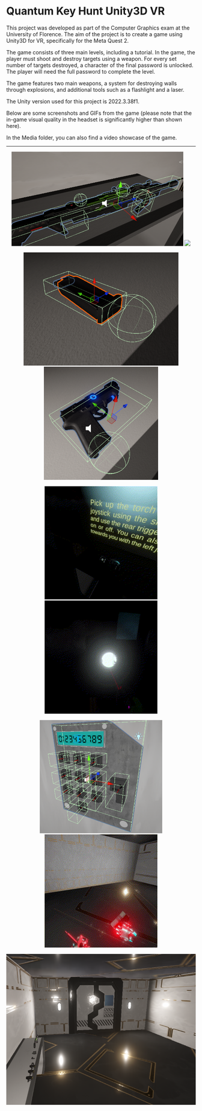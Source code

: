 # Quantum Key Hunt Unity3D VR

This project was developed as part of the Computer Graphics exam at the University of Florence. The aim of the project is to create a game using Unity3D for VR, specifically for the Meta Quest 2.

The game consists of three main levels, including a tutorial. In the game, the player must shoot and destroy targets using a weapon. For every set number of targets destroyed, a character of the final password is unlocked. The player will need the full password to complete the level.

The game features two main weapons, a system for destroying walls through explosions, and additional tools such as a flashlight and a laser.

The Unity version used for this project is 2022.3.38f1.

Below are some screenshots and GIFs from the game (please note that the in-game visual quality in the headset is significantly higher than shown here).

In the Media folder, you can also find a video showcase of the game.

<hr>

<p align="center">
  <img src="/Media/image21.png" height="250px"/>
  <img src="/Media/image19.gif" height="300px"/>
</p>

<p align="center">
  <img src="/Media/image23.png" height="300px"/>
  <img src="/Media/image22.png" height="300px"/>
</p>

<p align="center">
  <img src="/Media/image15.gif" height="300px"/>
  <img src="/Media/image9.gif" height="300px"/>
</p>

<p align="center">
  <img src="/Media/image27.png" height="300px"/>
  <img src="/Media/image28.gif" height="300px"/>
</p>

<p align="center">
  <img src="/Media/image38.png" height="400px"/>
</p>
